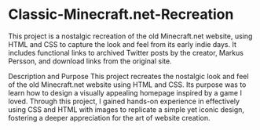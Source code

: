 # Classic-Minecraft.net-Recreation
This project is a nostalgic recreation of the old Minecraft.net website, using HTML and CSS to capture the look and feel from its early indie days. It includes functional links to archived Twitter posts by the creator, Markus Persson, and download links from the original site.

Description and Purpose
This project recreates the nostalgic look and feel of the old Minecraft.net website using HTML and CSS. Its purpose was to learn how to design a visually appealing homepage inspired by a game I loved. Through this project, I gained hands-on experience in effectively using CSS and HTML with images to replicate a simple yet iconic design, fostering a deeper appreciation for the art of website creation.
